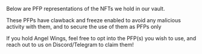 Below are PFP representations of the NFTs we hold in our vault.

These PFPs have clawback and freeze enabled to avoid any malicious activity with them, and to secure the use of them as PFPs only

If you hold Angel Wings, feel free to opt into the PFP(s) you wish to use, and reach out to us on Discord/Telegram to claim them!